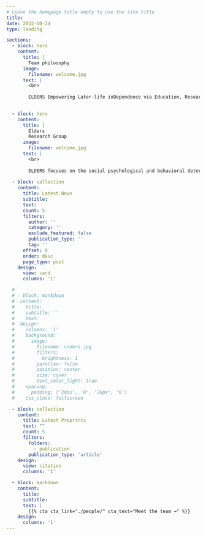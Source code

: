 ```yaml
---
# Leave the homepage title empty to use the site title
title:
date: 2022-10-24
type: landing

sections:
  - block: hero
    content:
      title: |
        Team philosophy
      image:
        filename: welcome.jpg
      text: |
        <br>
        
        ELDERS Empowering Later-life inDependence via Education, Research & Support.

    
  - block: hero
    content:
      title: |
        Elders
        Research Group
      image:
        filename: welcome.jpg
      text: |
        <br>
        
        ELDERS focuses on the social psychological and behavioral determinants of healthy aging, the construction of community elderly health management models, and comparative research on global healthy aging and management models.
  
  - block: collection
    content:
      title: Latest News
      subtitle:
      text:
      count: 5
      filters:
        author: ''
        category: ''
        exclude_featured: false
        publication_type: ''
        tag: ''
      offset: 0
      order: desc
      page_type: post
    design:
      view: card
      columns: '1'

  # 
  # - block: markdown
  #  content:
  #    title:
  #    subtitle: ''
  #    text:
  #  design:
  #    columns: '1'
  #    background:
  #      image: 
  #        filename: coders.jpg
  #        filters:
  #          brightness: 1
  #        parallax: false
  #        position: center
  #        size: cover
  #        text_color_light: true
  #    spacing:
  #      padding: ['20px', '0', '20px', '0']
  #    css_class: fullscreen

  - block: collection
    content:
      title: Latest Preprints
      text: ""
      count: 5
      filters:
        folders:
          - publication
        publication_type: 'article'
    design:
      view: citation
      columns: '1'

  - block: markdown
    content:
      title:
      subtitle:
      text: |
        {{% cta cta_link="./people/" cta_text="Meet the team →" %}}
    design:
      columns: '1'
---
```

